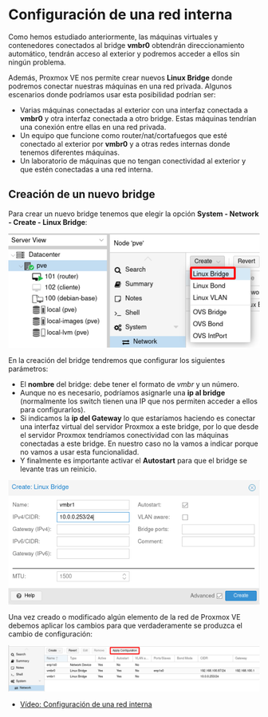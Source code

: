 # Configuración de una red interna

Como hemos estudiado anteriormente, las máquinas virtuales y contenedores conectados al bridge **vmbr0** obtendrán direccionamiento automático, tendrán acceso al exterior y podremos acceder a ellos sin ningún problema.

Además, Proxmox VE nos permite crear nuevos **Linux Bridge** donde podremos conectar nuestras máquinas en una red privada. Algunos escenarios donde podríamos usar esta posibilidad podrían ser:

* Varias máquinas conectadas al exterior con una interfaz conectada a **vmbr0** y otra interfaz conectada a otro bridge. Estas máquinas tendrían una conexión entre ellas en una red privada.
* Un equipo que funcione como router/nat/cortafuegos que esté conectado al exterior por **vmbr0** y a otras redes internas donde tenemos diferentes máquinas.
* Un laboratorio de máquinas que no tengan conectividad al exterior y que estén conectadas a una red interna.

## Creación de un nuevo bridge

Para crear un nuevo bridge tenemos que elegir la opción **System - Network - Create - Linux Bridge**:

![img](img/red6.png)

En la creación del bridge tendremos que configurar los siguientes parámetros:

* El **nombre** del bridge: debe tener el formato de *vmbr* y un número. 
* Aunque no es necesario, podríamos asignarle una **ip al bridge** (normalmente los switch tienen una IP que nos permiten acceder a ellos para configurarlos).
* Si indicamos la **ip del Gateway** lo que estaríamos haciendo es conectar una interfaz virtual del servidor Proxmox a este bridge, por lo que desde el servidor Proxmox tendríamos conectividad con las máquinas conectadas a este bridge. En nuestro caso no la vamos a indicar porque no vamos a usar esta funcionalidad.
* Y finalmente es importante activar el **Autostart** para que el bridge se levante tras un reinicio.

![img](img/red7.png)

Una vez creado o modificado algún elemento de la red de Proxmox VE debemos aplicar los cambios para que verdaderamente se produzca el cambio de configuración:

![img](img/red8.png)

* [Vídeo: Configuración de una red interna](https://youtu.be/LjUUSj4SjC8)
